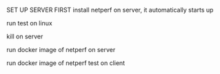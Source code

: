 SET UP SERVER FIRST
install netperf on server, it automatically starts up

run test on linux

kill on server

run docker image of netperf on server

run docker image of netperf test on client
